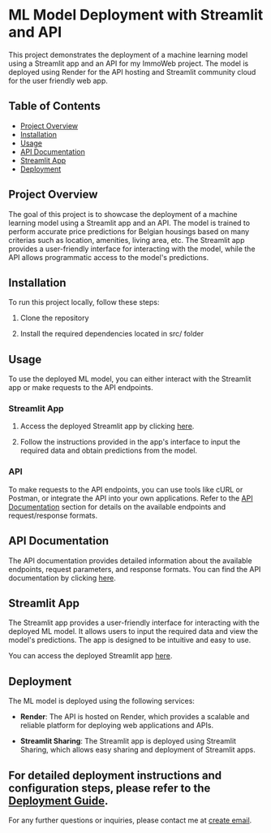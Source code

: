 # ML Model Deployment with Streamlit and API

This project demonstrates the deployment of a machine learning model using a Streamlit app and an API for my ImmoWeb project.
The model is deployed using Render for the API hosting and Streamlit community cloud for the user friendly web app.

## Table of Contents

- [Project Overview](#project-overview)
- [Installation](#installation)
- [Usage](#usage)
- [API Documentation](#api-documentation)
- [Streamlit App](#streamlit-app)
- [Deployment](#deployment)

## Project Overview

The goal of this project is to showcase the deployment of a machine learning model using a Streamlit app and an API. The model is trained to perform accurate price predictions for Belgian housings based on many criterias such as location, amenities, living area, etc. The Streamlit app provides a user-friendly interface for interacting with the model, while the API allows programmatic access to the model's predictions.

## Installation

To run this project locally, follow these steps:

1. Clone the repository

2. Install the required dependencies located in src/ folder

## Usage

To use the deployed ML model, you can either interact with the Streamlit app or make requests to the API endpoints.

### Streamlit App

1. Access the deployed Streamlit app by clicking [here]([https://your-streamlit-app-url](https://deployementmodel-nbkf79ekyrqrbqolksalyx.streamlit.app)).

2. Follow the instructions provided in the app's interface to input the required data and obtain predictions from the model.

### API

To make requests to the API endpoints, you can use tools like cURL or Postman, or integrate the API into your own applications. Refer to the [API Documentation](#api-documentation) section for details on the available endpoints and request/response formats.

## API Documentation

The API documentation provides detailed information about the available endpoints, request parameters, and response formats. You can find the API documentation by clicking [here](https://immoweb-streamlit-app.onrender.com/docs).

## Streamlit App

The Streamlit app provides a user-friendly interface for interacting with the deployed ML model. It allows users to input the required data and view the model's predictions. The app is designed to be intuitive and easy to use.

You can access the deployed Streamlit app [here](https://deployementmodel-nbkf79ekyrqrbqolksalyx.streamlit.app).

## Deployment

The ML model is deployed using the following services:

- **Render**: The API is hosted on Render, which provides a scalable and reliable platform for deploying web applications and APIs.

- **Streamlit Sharing**: The Streamlit app is deployed using Streamlit Sharing, which allows easy sharing and deployment of Streamlit apps.

For detailed deployment instructions and configuration steps, please refer to the [Deployment Guide](deployment-guide.md).
---

For any further questions or inquiries, please contact me at [create email](mailto:your-email@example.com).

